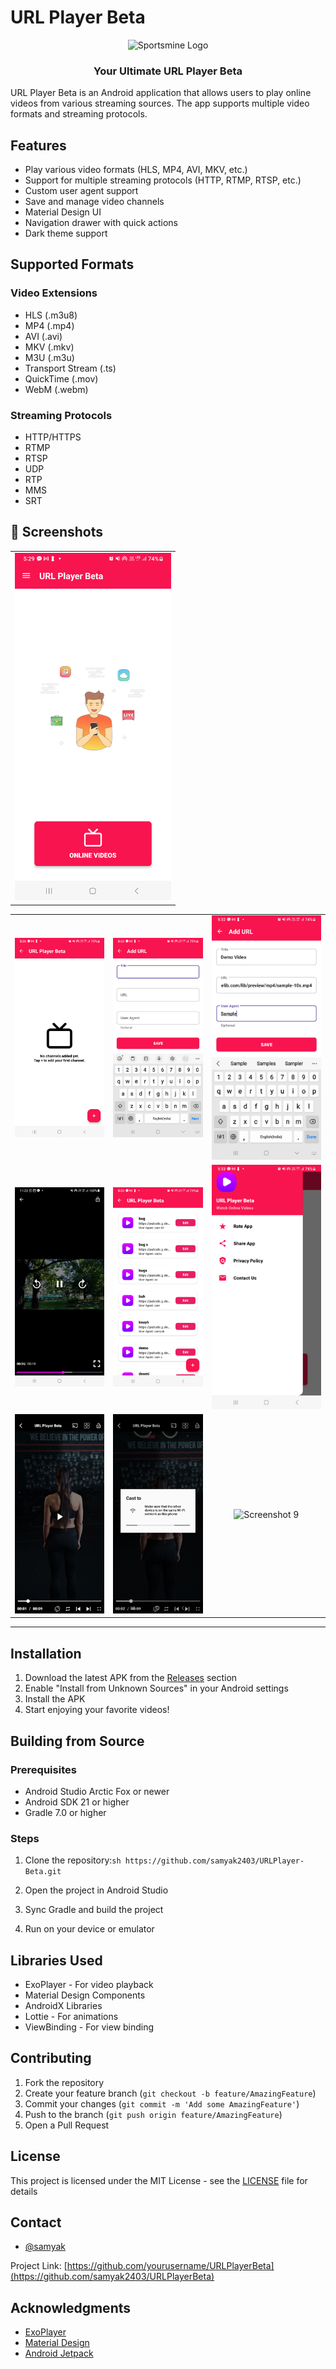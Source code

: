 # URL Player Beta

<div align="center">  
  <img src="https://github.com/samyak2403/URLPlayer-Beta/blob/master/image/URLPlayer-Beta.png" alt="Sportsmine Logo" width="120"/>  
  <h3>Your Ultimate URL Player Beta</h3>  
</div>  

URL Player Beta is an Android application that allows users to play online videos from various streaming sources. The app supports multiple video formats and streaming protocols.

## Features

- Play various video formats (HLS, MP4, AVI, MKV, etc.)
- Support for multiple streaming protocols (HTTP, RTMP, RTSP, etc.)
- Custom user agent support
- Save and manage video channels
- Material Design UI
- Navigation drawer with quick actions
- Dark theme support

## Supported Formats

### Video Extensions
- HLS (.m3u8)
- MP4 (.mp4)
- AVI (.avi)
- MKV (.mkv)
- M3U (.m3u)
- Transport Stream (.ts)
- QuickTime (.mov)
- WebM (.webm)

### Streaming Protocols
- HTTP/HTTPS
- RTMP
- RTSP
- UDP
- RTP
- MMS
- SRT

## 📸 Screenshots 


<table align="center" style="width:100%; text-align:center; border-collapse:collapse;">  
  <tr>  
    <td><img src="image/01.png" alt="Screenshot 01" width="250px"></td>  
  </tr>
</table>

<table align="center" style="width:100%; text-align:center; border-collapse:collapse;">  
  <tr>  
    <td><img src="image/1.png" alt="Screenshot 1" width="250px"></td>  
    <td><img src="image/2.png" alt="Screenshot 2" width="250px"></td>  
    <td><img src="image/3.png" alt="Screenshot 3" width="250px"></td>  
  </tr>  
  <tr>  
    <td><img src="image/4.png" alt="Screenshot 4" width="250px"></td>  
    <td><img src="image/5.png" alt="Screenshot 5" width="250px"></td>  
    <td><img src="image/6.png" alt="Screenshot 6" width="250px"></td>  
  </tr>  
  <tr>  
    <td><img src="image/7.png" alt="Screenshot 7" width="250px"></td>  
    <td><img src="image/8.png" alt="Screenshot 8" width="250px"></td>  
    <td><img src="image/9.gif" alt="Screenshot 9" width="250px"></td>  
  </tr> 
</table>  

---  

## Installation

1. Download the latest APK from the [Releases](https://github.com/samyak2403/URLPlayer-Beta/releases/latest) section
2. Enable "Install from Unknown Sources" in your Android settings
3. Install the APK
4. Start enjoying your favorite videos!

## Building from Source

### Prerequisites
- Android Studio Arctic Fox or newer
- Android SDK 21 or higher
- Gradle 7.0 or higher

### Steps
1. Clone the repository:```sh https://github.com/samyak2403/URLPlayer-Beta.git ```

2. Open the project in Android Studio

3. Sync Gradle and build the project

4. Run on your device or emulator

## Libraries Used

- ExoPlayer - For video playback
- Material Design Components
- AndroidX Libraries
- Lottie - For animations
- ViewBinding - For view binding

## Contributing

1. Fork the repository
2. Create your feature branch (`git checkout -b feature/AmazingFeature`)
3. Commit your changes (`git commit -m 'Add some AmazingFeature'`)
4. Push to the branch (`git push origin feature/AmazingFeature`)
5. Open a Pull Request

## License

This project is licensed under the MIT License - see the [LICENSE](LICENSE) file for details

## Contact

 - [@samyak](mailto:arrowwouldpro@gmail.com)

Project Link: [https://github.com/yourusername/URLPlayerBeta](https://github.com/samyak2403/URLPlayerBeta)

## Acknowledgments

- [ExoPlayer](https://github.com/google/ExoPlayer)
- [Material Design](https://material.io/design)
- [Android Jetpack](https://developer.android.com/jetpack)
